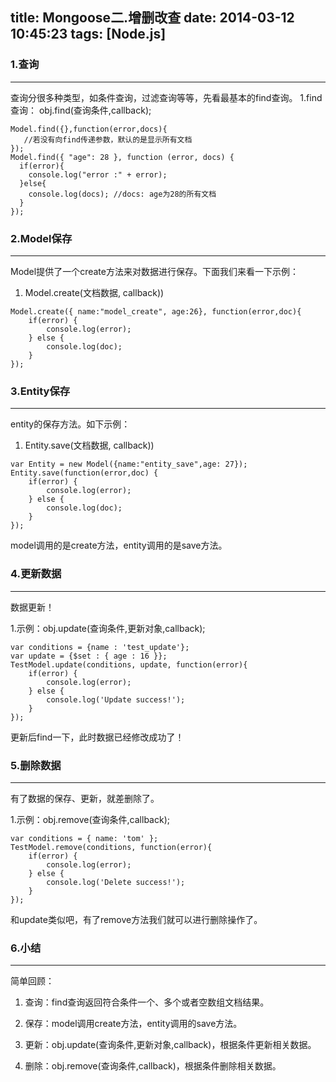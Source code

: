title: Mongoose二.增删改查
date: 2014-03-12 10:45:23
tags: [Node.js]
---

### 1.查询
---
查询分很多种类型，如条件查询，过滤查询等等，先看最基本的find查询。
1.find查询： obj.find(查询条件,callback);
```
Model.find({},function(error,docs){
   //若没有向find传递参数，默认的是显示所有文档
});
Model.find({ "age": 28 }, function (error, docs) {
  if(error){
    console.log("error :" + error);
  }else{
    console.log(docs); //docs: age为28的所有文档
  }
}); 
```

### 2.Model保存
---
Model提供了一个create方法来对数据进行保存。下面我们来看一下示例：

1. Model.create(文档数据, callback))
```
Model.create({ name:"model_create", age:26}, function(error,doc){
    if(error) {
        console.log(error);
    } else {
        console.log(doc);
    }
});
```
### 3.Entity保存
---
entity的保存方法。如下示例：

1. Entity.save(文档数据, callback))
```
var Entity = new Model({name:"entity_save",age: 27});
Entity.save(function(error,doc) {
    if(error) {
        console.log(error);
    } else {
        console.log(doc);
    }
});
```
model调用的是create方法，entity调用的是save方法。

### 4.更新数据
---
数据更新！

1.示例：obj.update(查询条件,更新对象,callback);
```
var conditions = {name : 'test_update'};
var update = {$set : { age : 16 }};
TestModel.update(conditions, update, function(error){
    if(error) {
        console.log(error);
    } else {
        console.log('Update success!');
    }
});
```
更新后find一下，此时数据已经修改成功了！

### 5.删除数据
---
有了数据的保存、更新，就差删除了。

1.示例：obj.remove(查询条件,callback);
```
var conditions = { name: 'tom' };
TestModel.remove(conditions, function(error){
    if(error) {
        console.log(error);
    } else {
        console.log('Delete success!');
    }
});
```
和update类似吧，有了remove方法我们就可以进行删除操作了。

### 6.小结
---
简单回顾：

1. 查询：find查询返回符合条件一个、多个或者空数组文档结果。

2. 保存：model调用create方法，entity调用的save方法。

3. 更新：obj.update(查询条件,更新对象,callback)，根据条件更新相关数据。

4. 删除：obj.remove(查询条件,callback)，根据条件删除相关数据。

